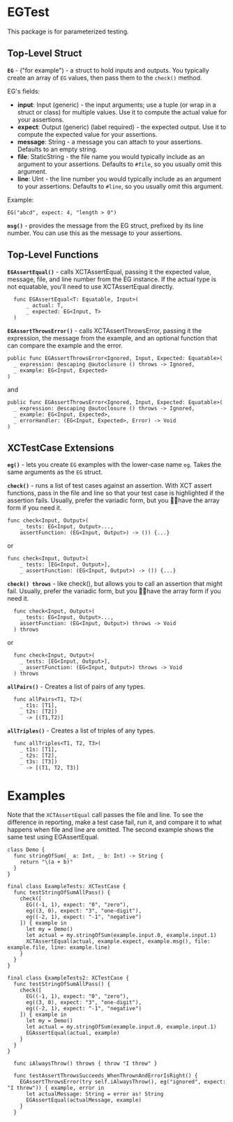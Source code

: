 # EGTest

This package is for parameterized testing.

## Top-Level Struct
**`EG`** - ("for example") - a struct to hold inputs and outputs. You typically create an array of `EG` values, then pass them to the `check()` method.

EG's fields:

* __input__: Input (generic) - the input arguments; use a tuple (or wrap in a struct or class) for multiple values. Use it to compute the actual value for your assertions.
* __expect__: Output (generic) (label required) - the expected output. Use it to compute the expected value for your assertions. 
* __message__: String - a message you can attach to your assertions. Defaults to an empty string.
* __file__: StaticString - the file name you would typically include as an argument to your assertions. Defaults to `#file`, so you usually omit this argument. 
* __line__: UInt - the line number you would typically include as an argument to your assertions. Defaults to `#line`, so you usually omit this argument.

Example:
```
EG("abcd", expect: 4, "length > 0")
```

**`msg()`** - provides the message from the EG struct, prefixed by its line number. You can use this as the message to your assertions.

## Top-Level Functions
**`EGAssertEqual()`** - calls XCTAssertEqual, passing it the expected value, message, file, and line number from the EG instance. If the actual type is not equatable, you'll need to use XCTAssertEqual directly.

```
  func EGAssertEqual<T: Equatable, Input>(
      _ actual: T, 
      _ expected: EG<Input, T>
  )
```

**`EGAssertThrowsError()`** - calls XCTAssertThrowsError, passing it the expression, the message from the example, and an optional function that can compare the example and the error.

```
public func EGAssertThrowsError<Ignored, Input, Expected: Equatable>(
  _ expression: @escaping @autoclosure () throws -> Ignored,
  _ example: EG<Input, Expected>
)
```
and 
```
public func EGAssertThrowsError<Ignored, Input, Expected: Equatable>(
  _ expression: @escaping @autoclosure () throws -> Ignored,
  _ example: EG<Input, Expected>,
  _ errorHandler: (EG<Input, Expected>, Error) -> Void
)
```

## XCTestCase Extensions
**`eg()`** - lets you create `EG` examples with the lower-case name `eg`. Takes the same arguments as the `EG` struct.

**`check()`** - runs a list of test cases against an assertion. With XCT assert functions, pass in the file and line so that your test case is highlighted if the assertion fails. Usually, prefer the variadic form, but you have the array form if you need it. 

```
func check<Input, Output>(
    _ tests: EG<Input, Output>...,
    assertFunction: (EG<Input, Output>) -> ()) {...}
```
or
```
func check<Input, Output>(
    _ tests: [EG<Input, Output>],
    _ assertFunction: (EG<Input, Output>) -> ()) {...}
```

**`check() throws`** - like check(), but allows you to call an assertion that might fail. Usually, prefer the variadic form, but you have the array form if you need it. 

```
  func check<Input, Output>(
    _ tests: EG<Input, Output>...,
    assertFunction: (EG<Input, Output>) throws -> Void
  ) throws 
```
or
```
  func check<Input, Output>(
    _ tests: [EG<Input, Output>],
    _ assertFunction: (EG<Input, Output>) throws -> Void
  ) throws 
```

**`allPairs()`** - Creates a list of pairs of any types.
```
  func allPairs<T1, T2>(
    _ t1s: [T1],
    _ t2s: [T2])
      -> [(T1,T2)]
```

**`allTriples()`** - Creates a list of triples of any types.
```
  func allTriples<T1, T2, T3>(
    _ t1s: [T1],
    _ t2s: [T2],
    _ t3s: [T3]) 
      -> [(T1, T2, T3)]
```

# Examples
Note that the `XCTAssertEqual` call passes the file and line. To see the difference in reporting, make a test case fail, run it, and compare it to what happens when file and line are omitted. 
The second example shows the same test using EGAssertEqual.

```
class Demo {
  func stringOfSum(_ a: Int, _ b: Int) -> String {
    return "\(a + b)"
  }
}

final class ExampleTests: XCTestCase {
  func testStringOfSumAllPass() {
    check([
      EG((-1, 1), expect: "0", "zero"),
      eg((3, 0), expect: "3", "one-digit"),
      eg((-2, 1), expect: "-1", "negative")
    ]) { example in
      let my = Demo()
      let actual = my.stringOfSum(example.input.0, example.input.1)
      XCTAssertEqual(actual, example.expect, example.msg(), file: example.file, line: example.line)
    }
  }
}

final class ExampleTests2: XCTestCase {
  func testStringOfSumAllPass() {
    check([
      EG((-1, 1), expect: "0", "zero"),
      eg((3, 0), expect: "3", "one-digit"),
      eg((-2, 1), expect: "-1", "negative")
    ]) { example in
      let my = Demo()
      let actual = my.stringOfSum(example.input.0, example.input.1)
      EGAssertEqual(actual, example)
    }
  }
}

```

```
  func iAlwaysThrow() throws { throw "I threw" }

  func testAssertThrowsSucceeds_WhenThrownAndErrorIsRight() {
    EGAssertThrowsError(try self.iAlwaysThrow(), eg("ignored", expect: "I threw")) { example, error in
      let actualMessage: String = error as! String
      EGAssertEqual(actualMessage, example)
    }
  }
```
